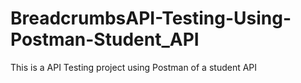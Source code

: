 # BreadcrumbsAPI-Testing-Using-Postman-Student_API
This is a API Testing project using Postman of a student API
